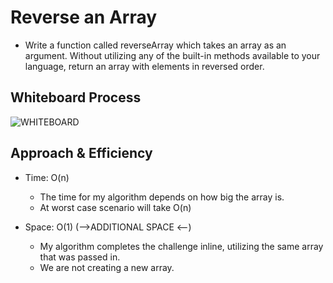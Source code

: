 # Reverse an Array
<!-- Description of the challenge -->

- Write a function called reverseArray which takes an array as an argument. Without utilizing any of the built-in methods available to your language, return an array with elements in reversed order.

## Whiteboard Process
<!-- Embedded whiteboard image -->

![WHITEBOARD](.arrayReverse/arrayReverse.png)

## Approach & Efficiency
<!-- What approach did you take? Discuss Why. What is the Big O space/time for this approach? -->

- Time: O(n)
  - The time for my algorithm depends on how big the array is.
  - At worst case scenario will take O(n)

- Space: O(1) (-->ADDITIONAL SPACE <--)
  - My algorithm completes the challenge inline, utilizing the same array that was passed in.
  - We are not creating a new array.

